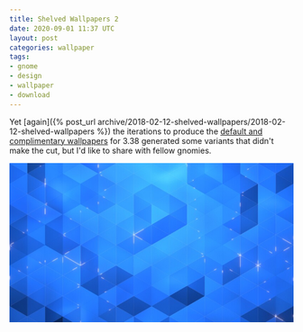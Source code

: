 ```yaml
---
title: Shelved Wallpapers 2
date: 2020-09-01 11:37 UTC
layout: post
categories: wallpaper
tags:
- gnome
- design
- wallpaper
- download
---
```


Yet [again]({% post_url archive/2018-02-12-shelved-wallpapers/2018-02-12-shelved-wallpapers %}) the iterations to produce the [default and complimentary wallpapers](https://gitlab.gnome.org/GNOME/gnome-backgrounds) for 3.38 generated some variants that didn't make the cut, but I'd like to share with fellow gnomies.

[![Stripes](thumb.jpg)](http://jimmac.musichall.cz/stuff/stripes/)
